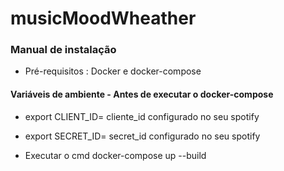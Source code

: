 # musicMoodWheather

### Manual de instalação

 - Pré-requisitos : Docker e docker-compose
 
 #### Variáveis de ambiente - Antes de executar o docker-compose 
- export CLIENT_ID= cliente_id configurado no seu spotify
- export SECRET_ID= secret_id configurado no seu spotify

- Executar o cmd docker-compose up --build
